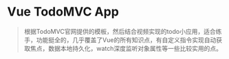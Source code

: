 # Vue TodoMVC App 

> 根据TodoMVC官网提供的模板，然后结合视频实现的todo小应用，适合练手，功能挺全的，几乎覆盖了Vue的所有知识点，有自定义指令实现自动获取焦点，数据本地持久化，watch深度监听对象属性等一些比较实用的点。
